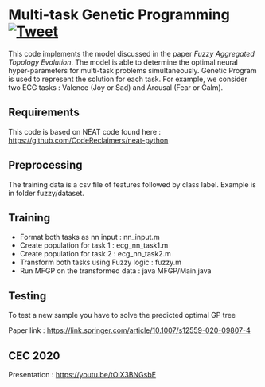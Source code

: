 
Multi-task Genetic Programming[![Tweet](https://img.shields.io/twitter/url/http/shields.io.svg?style=social)](https://twitter.com/intent/tweet?hashtags=multiobjective,chatbot,fuzzylogic,ecg&url=https://github.com/ichaturvedi/fuzzy-aggregated-topology-evolution)
===
This code implements the model discussed in the paper _Fuzzy Aggregated Topology Evolution_. The model is able to determine the optimal neural hyper-parameters for multi-task problems simultaneously. Genetic Program is used to represent the solution for each task. For example, we consider two ECG tasks : Valence (Joy or Sad) and Arousal (Fear or Calm). 

Requirements
---
This code is based on NEAT code found here : https://github.com/CodeReclaimers/neat-python

Preprocessing
---
The training data is a csv file of features followed by class label. Example is in folder fuzzy/dataset.

Training
---

- Format both tasks as nn input : nn_input.m
- Create population for task 1 : ecg_nn_task1.m
- Create population for task 2 : ecg_nn_task2.m
- Transform both tasks using Fuzzy logic : fuzzy.m
- Run MFGP on the transformed data : java MFGP/Main.java


Testing
---
To test a new sample you have to solve the predicted optimal GP tree

Paper link : https://link.springer.com/article/10.1007/s12559-020-09807-4

CEC 2020
---
Presentation : https://youtu.be/tOiX3BNGsbE

